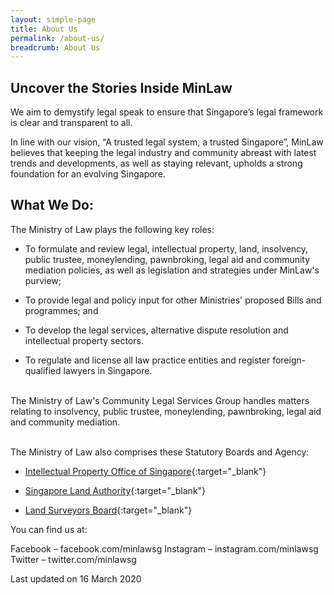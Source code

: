 ```yaml
---
layout: simple-page
title: About Us
permalink: /about-us/
breadcrumb: About Us
---
```


Uncover the Stories Inside MinLaw
---

We aim to demystify legal speak to ensure that Singapore’s legal framework is clear and transparent to all.

In line with our vision, “A trusted legal system, a trusted Singapore”, MinLaw believes that keeping the legal industry and community abreast with latest trends and developments, as well as staying relevant, upholds a strong foundation for an evolving Singapore.

What We Do:
---

The Ministry of Law plays the following key roles:

* To formulate and review legal, intellectual property, land, insolvency, public trustee, moneylending, pawnbroking, legal aid and community mediation policies, as well as legislation and strategies under MinLaw's purview;

* To provide legal and policy input for other Ministries' proposed Bills and programmes; and

* To develop the legal services, alternative dispute resolution and intellectual property sectors.

* To regulate and license all law practice entities and register foreign-qualified lawyers in Singapore.<br><br>

The Ministry of Law's Community Legal Services Group handles matters relating to insolvency, public trustee, moneylending, pawnbroking, legal aid and community mediation. <br> <br>

The Ministry of Law also comprises these Statutory Boards and Agency:

* [Intellectual Property Office of Singapore](https://www.ipos.gov.sg/){:target="_blank"}

* [Singapore Land Authority](https://www1.sla.gov.sg/){:target="_blank"}

* [Land Surveyors Board](https://www.mlaw.gov.sg/content/lsb/en.html){:target="_blank"}

You can find us at:

Facebook – facebook.com/minlawsg
Instagram – instagram.com/minlawsg
Twitter – twitter.com/minlawsg

<p class="right-side-updated">Last updated on 16 March 2020</p>
